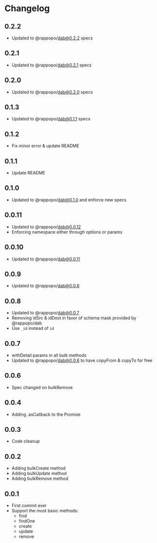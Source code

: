 # Changelog

## 0.2.2

* Updated to @rappopo/dab@0.2.2 specs

## 0.2.1

* Updated to @rappopo/dab@0.2.1 specs

## 0.2.0

* Updated to @rappopo/dab@0.2.0 specs

## 0.1.3

* Updated to @rappopo/dab@0.1.1 specs

## 0.1.2

* Fix minor error & update README

## 0.1.1

* Update README

## 0.1.0

* Updated to @rappopo/dab@0.1.0 and enforce new specs

## 0.0.11

* Updated to @rappopo/dab@0.0.12
* Enforcing namespace either through options or params

## 0.0.10

* Updated to @rappopo/dab@0.0.11

## 0.0.9

* Updated to @rappopo/dab@0.0.8

## 0.0.8

* Updated to @rappopo/dab@0.0.7
* Removing idSrc & idDest in favor of schema mask provided by @rappopo/dab
* Use `_id` instead of `id`

## 0.0.7

* withDetail params in all bulk methods
* Updated to @rappopo/dab@0.0.6 to have copyFrom & copyTo for free 

## 0.0.6

* Spec changed on bulkRemove

## 0.0.4

* Adding .asCallback to the Promise

## 0.0.3

* Code cleanup

## 0.0.2

* Adding bulkCreate method
* Adding bulkUpdate method
* Adding bulkRemove method

## 0.0.1

* First commit ever
* Support the most basic methods:
  * find
  * findOne
  * create
  * update
  * remove